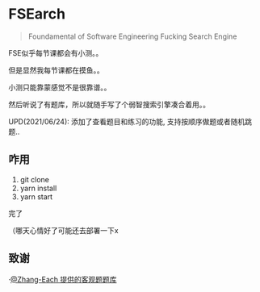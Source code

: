 # FSEarch

> Foundamental of Software Engineering Fucking Search Engine

FSE似乎每节课都会有小测。。

但是显然我每节课都在摸鱼。。

小测只能靠蒙感觉不是很靠谱。。

然后听说了有题库，所以就随手写了个弱智搜索引擎凑合着用。。

UPD(2021/06/24): 添加了查看题目和练习的功能, 支持按顺序做题或者随机跳题..

## 咋用

1. git clone
2. yarn install
3. yarn start

完了

（哪天心情好了可能还去部署一下x

## 致谢

·[@Zhang-Each 提供的客观题题库](https://github.com/Zhang-Each/CourseNoteOfZJUSE/blob/master/FSE%E8%BD%AF%E4%BB%B6%E5%B7%A5%E7%A8%8B%E5%9F%BA%E7%A1%80/%E5%AE%A2%E8%A7%82%E9%A2%98%E9%A2%98%E5%BA%93/%E8%BD%AF%E5%B7%A5%E5%9F%BA%E5%AE%A2%E8%A7%82%E9%A2%98%E5%BA%93.json)


